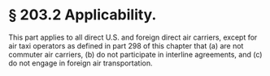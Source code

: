 # § 203.2   Applicability.

This part applies to all direct U.S. and foreign direct air carriers, except for air taxi operators as defined in part 298 of this chapter that (a) are not commuter air carriers, (b) do not participate in interline agreements, and (c) do not engage in foreign air transportation.




